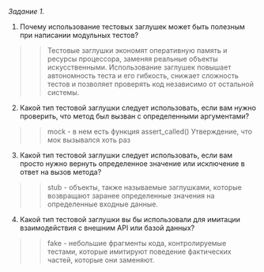 *Задание 1.*

1. Почему использование тестовых заглушек может быть полезным при написании модульных тестов?
>> Тестовые заглушки экономят оперативную память и ресурсы процессора, заменяя реальные объекты искусственными.
Использование заглушек повышает автономность теста и его гибкость, снижает сложность тестов и позволяет
проверять код независимо от остальной системы.
2. Какой тип тестовой заглушки следует использовать, если вам нужно проверить, что метод был вызван с определенными аргументами?
>> mock - в нем есть функция assert_called() Утверждение, что мок вызывался хоть раз
3. Какой тип тестовой заглушки следует использовать, если вам просто нужно вернуть определенное значение или исключение в ответ на вызов метода?
>> stub - объекты, также называемые заглушками, которые возвращают заранее определенные значения на определенные входные данные.
4. Какой тип тестовой заглушки вы бы использовали для имитации  взаимодействия с внешним API или базой данных?
>> fake - небольшие фрагменты кода, контролируемые тестами, которые имитируют поведение фактических частей, которые они заменяют.